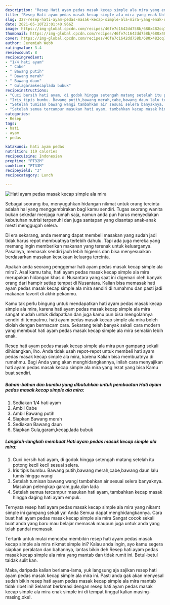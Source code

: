 ```yaml
---
description: "Resep Hati ayam pedas masak kecap simple ala mira yang enak Untuk Jualan"
title: "Resep Hati ayam pedas masak kecap simple ala mira yang enak Untuk Jualan"
slug: 327-resep-hati-ayam-pedas-masak-kecap-simple-ala-mira-yang-enak-untuk-jualan
date: 2021-05-10T22:01:40.966Z
image: https://img-global.cpcdn.com/recipes/46fe7c1642dd758b/680x482cq70/hati-ayam-pedas-masak-kecap-simple-ala-mira-foto-resep-utama.jpg
thumbnail: https://img-global.cpcdn.com/recipes/46fe7c1642dd758b/680x482cq70/hati-ayam-pedas-masak-kecap-simple-ala-mira-foto-resep-utama.jpg
cover: https://img-global.cpcdn.com/recipes/46fe7c1642dd758b/680x482cq70/hati-ayam-pedas-masak-kecap-simple-ala-mira-foto-resep-utama.jpg
author: Jeremiah Webb
ratingvalue: 3.4
reviewcount: 8
recipeingredient:
- "1/4 hati ayam"
- " Cabe"
- " Bawang putih"
- " Bawang merah"
- " Bawang daun"
- " Gulagaramkecaplada bubuk"
recipeinstructions:
- "Cuci bersih hati ayam, di godok hingga setengah matang setelah itu potong kecil kecil sesuai selera."
- "Iris tipis bumbu. Bawang putih,bawang merah,cabe,bawang daun lalu tumis hingga wangi"
- "Setelah tumisan bawang wangi tambahkan air sesuai selera banyaknya. Masukan pelengkap garam,gula,dan lada"
- "Setelah semua tercampur masukan hati ayam, tambahkan kecap masak hingga daging hati ayam empuk."
categories:
- Resep
tags:
- hati
- ayam
- pedas

katakunci: hati ayam pedas 
nutrition: 119 calories
recipecuisine: Indonesian
preptime: "PT32M"
cooktime: "PT33M"
recipeyield: "3"
recipecategory: Lunch

---
```



![Hati ayam pedas masak kecap simple ala mira](https://img-global.cpcdn.com/recipes/46fe7c1642dd758b/680x482cq70/hati-ayam-pedas-masak-kecap-simple-ala-mira-foto-resep-utama.jpg)

Sebagai seorang ibu, menyuguhkan hidangan nikmat untuk orang tercinta adalah hal yang menggembirakan bagi kamu sendiri. Tugas seorang  wanita bukan sekedar menjaga rumah saja, namun anda pun harus menyediakan kebutuhan nutrisi terpenuhi dan juga santapan yang disantap anak-anak mesti menggugah selera.

Di era  sekarang, anda memang dapat membeli masakan yang sudah jadi tidak harus repot membuatnya terlebih dahulu. Tapi ada juga mereka yang memang ingin memberikan makanan yang terenak untuk keluarganya. Pasalnya, memasak sendiri jauh lebih higienis dan bisa menyesuaikan berdasarkan masakan kesukaan keluarga tercinta. 



Apakah anda seorang penggemar hati ayam pedas masak kecap simple ala mira?. Asal kamu tahu, hati ayam pedas masak kecap simple ala mira merupakan hidangan khas di Nusantara yang saat ini digemari oleh banyak orang dari hampir setiap tempat di Nusantara. Kalian bisa memasak hati ayam pedas masak kecap simple ala mira sendiri di rumahmu dan pasti jadi makanan favorit di akhir pekanmu.

Kamu tak perlu bingung untuk mendapatkan hati ayam pedas masak kecap simple ala mira, karena hati ayam pedas masak kecap simple ala mira sangat mudah untuk didapatkan dan juga kamu pun bisa mengolahnya sendiri di tempatmu. hati ayam pedas masak kecap simple ala mira boleh diolah dengan bermacam cara. Sekarang telah banyak sekali cara modern yang membuat hati ayam pedas masak kecap simple ala mira semakin lebih enak.

Resep hati ayam pedas masak kecap simple ala mira pun gampang sekali dihidangkan, lho. Anda tidak usah repot-repot untuk membeli hati ayam pedas masak kecap simple ala mira, karena Kalian bisa membuatnya di rumahmu. Bagi Anda yang akan menghidangkannya, inilah cara menyajikan hati ayam pedas masak kecap simple ala mira yang lezat yang bisa Kamu buat sendiri.

<!--inarticleads1-->

##### Bahan-bahan dan bumbu yang dibutuhkan untuk pembuatan Hati ayam pedas masak kecap simple ala mira:

1. Sediakan 1/4 hati ayam
1. Ambil  Cabe
1. Ambil  Bawang putih
1. Siapkan  Bawang merah
1. Sediakan  Bawang daun
1. Siapkan  Gula,garam,kecap,lada bubuk




<!--inarticleads2-->

##### Langkah-langkah membuat Hati ayam pedas masak kecap simple ala mira:

1. Cuci bersih hati ayam, di godok hingga setengah matang setelah itu potong kecil kecil sesuai selera.
1. Iris tipis bumbu. Bawang putih,bawang merah,cabe,bawang daun lalu tumis hingga wangi
1. Setelah tumisan bawang wangi tambahkan air sesuai selera banyaknya. Masukan pelengkap garam,gula,dan lada
1. Setelah semua tercampur masukan hati ayam, tambahkan kecap masak hingga daging hati ayam empuk.




Ternyata resep hati ayam pedas masak kecap simple ala mira yang nikamt simple ini gampang sekali ya! Anda Semua dapat menghidangkannya. Cara buat hati ayam pedas masak kecap simple ala mira Sangat cocok sekali buat anda yang baru mau belajar memasak maupun juga untuk anda yang telah pandai memasak.

Tertarik untuk mulai mencoba membikin resep hati ayam pedas masak kecap simple ala mira nikmat simple ini? Kalau anda ingin, ayo kamu segera siapkan peralatan dan bahannya, lantas bikin deh Resep hati ayam pedas masak kecap simple ala mira yang mantab dan tidak rumit ini. Betul-betul taidak sulit kan. 

Maka, daripada kalian berlama-lama, yuk langsung aja sajikan resep hati ayam pedas masak kecap simple ala mira ini. Pasti anda gak akan menyesal sudah bikin resep hati ayam pedas masak kecap simple ala mira mantab tidak ribet ini! Selamat berkreasi dengan resep hati ayam pedas masak kecap simple ala mira enak simple ini di tempat tinggal kalian masing-masing,oke!.

